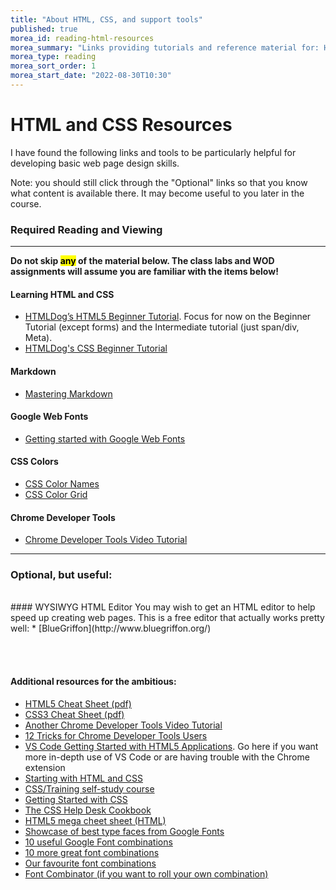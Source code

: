 ```yaml
---
title: "About HTML, CSS, and support tools"
published: true
morea_id: reading-html-resources
morea_summary: "Links providing tutorials and reference material for: HTML, CSS, Google Web Fonts, Chrome Developer Tools and CSS Colors."
morea_type: reading
morea_sort_order: 1
morea_start_date: "2022-08-30T10:30"
---
```


# HTML and CSS Resources

I have found the following links and tools to be particularly helpful for developing basic web page design skills.

Note: you should still click through the "Optional" links so that you know what content is available there. It may become useful to you later in the course. 

### Required Reading and Viewing
--------------------------
**Do not skip <mark>any</mark> of the material below. The class labs and WOD assignments will assume you are familiar with the items below!**

#### Learning HTML and CSS


  * [HTMLDog’s HTML5 Beginner Tutorial](http://www.htmldog.com/guides/html/beginner/).  Focus for now on the Beginner Tutorial (except forms) and the Intermediate tutorial (just span/div, Meta).
  * [HTMLDog's CSS Beginner Tutorial](http://www.htmldog.com/guides/css/beginner/)

#### Markdown
  * [Mastering Markdown](https://guides.github.com/features/mastering-markdown/)

#### Google Web Fonts

  * [Getting started with Google Web Fonts](https://developers.google.com/fonts/docs/getting_started)
  
#### CSS Colors

  * [CSS Color Names](http://www.crockford.com/wrrrld/color.html)
  * [CSS Color Grid](http://www.colors.commutercreative.com/grid/)

 
#### Chrome Developer Tools

  * [Chrome Developer Tools Video Tutorial](http://www.youtube.com/watch?v=z1TkfcC53G0)
 
--------------------------
  
### Optional, but useful:
<br>
#### WYSIWYG HTML Editor
You may wish to get an HTML editor to help speed up creating web pages. This is a free editor that actually works pretty well:
  * [BlueGriffon](http://www.bluegriffon.org/)
 
 <br><br>
#### Additional resources for the ambitious: 
  * [HTML5 Cheat Sheet (pdf)](https://www.smashingmagazine.com/wp-content/uploads/images/html5-cheat-sheet/html5-cheat-sheet.pdf)
  * [CSS3 Cheat Sheet (pdf)](https://www.smashingmagazine.com/wp-content/uploads/images/css3-cheat-sheet/css3-cheat-sheet.pdf)
  * [Another Chrome Developer Tools Video Tutorial](http://www.youtube.com/watch?v=FQKvro1Wz-E)
  * [12 Tricks for Chrome Developer Tools Users](http://www.youtube.com/watch?v=nOEw9iiopwI)
  * [VS Code Getting Started with HTML5 Applications](https://netbeans.org/kb/docs/webclient/html5-gettingstarted.html). Go here if you want more in-depth use of VS Code or are having trouble with the Chrome extension
  * [Starting with HTML and CSS](http://www.w3.org/Style/Examples/011/firstcss)
  * [CSS/Training self-study course](http://www.w3.org/community/webed/wiki/CSS/Training)
  * [Getting Started with CSS](https://developer.mozilla.org/en-US/docs/Web/Guide/CSS/Getting_started)
  * [The CSS Help Desk Cookbook](https://support.zendesk.com/hc/en-us/articles/203664426-Help-Center-CSS-cookbook)
  * [HTML5 mega cheet sheet (HTML)](https://makeawebsitehub.com/the-html-5-mega-cheat-sheet/)
  * [Showcase of best type faces from Google Fonts](http://hellohappy.org/beautiful-web-type/)
  * [10 useful Google Font combinations](http://www.mrmcguire.com/10-useful-google-font-combinations-for-your-next-site/)
  * [10 more great font combinations](http://www.onextrapixel.com/2013/03/11/10-great-font-combinations-from-google-web-fonts/)
  * [Our favourite font combinations](http://www.insquaremedia.com/blog/15-web-design-stuff/50-our-favourite-google-font-combinations)
  * [Font Combinator (if you want to roll your own combination)](http://font-combinator.com/)


